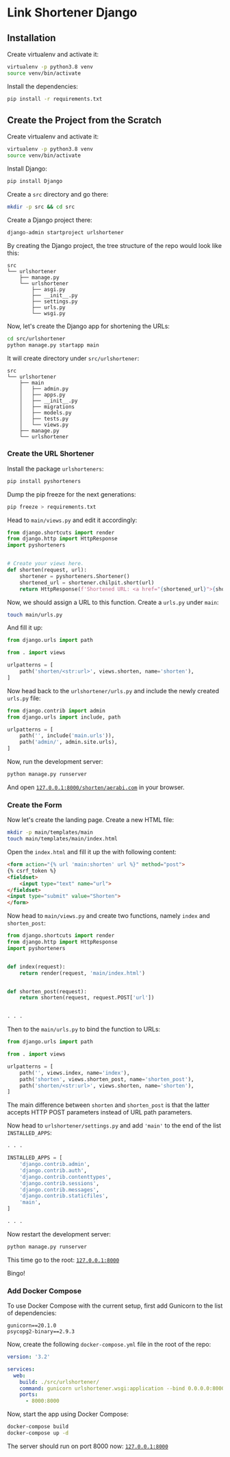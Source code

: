 # Link Shortener Django

## Installation

Create virtualenv and activate it:

```bash
virtualenv -p python3.8 venv
source venv/bin/activate
```

Install the dependencies:

```bash
pip install -r requirements.txt
```

## Create the Project from the Scratch

Create virtualenv and activate it:

```bash
virtualenv -p python3.8 venv
source venv/bin/activate
```

Install Django:

```bash
pip install Django
```

Create a `src` directory and go there:

```bash
mkdir -p src && cd src
```

Create a Django project there:

```bash
django-admin startproject urlshortener
```

By creating the Django project, the tree structure of the repo
would look like this:

```
src
└── urlshortener
    ├── manage.py
    └── urlshortener
        ├── asgi.py
        ├── __init__.py
        ├── settings.py
        ├── urls.py
        └── wsgi.py

```

Now, let's create the Django app for shortening the URLs:

```bash
cd src/urlshortener
python manage.py startapp main
```

It will create directory under `src/urlshortener`:

```
src
└── urlshortener
    ├── main
    │   ├── admin.py
    │   ├── apps.py
    │   ├── __init__.py
    │   ├── migrations
    │   ├── models.py
    │   ├── tests.py
    │   └── views.py
    ├── manage.py
    └── urlshortener
```

### Create the URL Shortener

Install the package `urlshorteners`:

```bash
pip install pyshorteners
```

Dump the pip freeze for the next generations:

```bash
pip freeze > requirements.txt
```

Head to `main/views.py` and edit it accordingly:

```python
from django.shortcuts import render
from django.http import HttpResponse
import pyshorteners


# Create your views here.
def shorten(request, url):
    shortener = pyshorteners.Shortener()
    shortened_url = shortener.chilpit.short(url)
    return HttpResponse(f'Shortened URL: <a href="{shortened_url}">{shortened_url}</a>')

```

Now, we should assign a URL to this function. Create a `urls.py` under `main`:

```bash
touch main/urls.py
```

And fill it up:

```python
from django.urls import path

from . import views

urlpatterns = [
    path('shorten/<str:url>', views.shorten, name='shorten'),
]
```

Now head back to the `urlshortener/urls.py` and include the newly created `urls.py` file:

```python
from django.contrib import admin
from django.urls import include, path

urlpatterns = [
    path('', include('main.urls')),
    path('admin/', admin.site.urls),
]
```

Now, run the development server:

```bash
python manage.py runserver
```

And open [`127.0.0.1:8000/shorten/aerabi.com`](http://127.0.0.1:8000/shorten/aerabi.com)
in your browser.

### Create the Form

Now let's create the landing page. Create a new HTML file:

```bash
mkdir -p main/templates/main
touch main/templates/main/index.html
```

Open the `index.html` and fill it up the with following content:

```html
<form action="{% url 'main:shorten' url %}" method="post">
{% csrf_token %}
<fieldset>
    <input type="text" name="url">
</fieldset>
<input type="submit" value="Shorten">
</form>
```

Now head to `main/views.py` and create two functions, namely `index` and `shorten_post`:

```python
from django.shortcuts import render
from django.http import HttpResponse
import pyshorteners


def index(request):
    return render(request, 'main/index.html')


def shorten_post(request):
    return shorten(request, request.POST['url'])


. . .
```

Then to the `main/urls.py` to bind the function to URLs:

```python
from django.urls import path

from . import views

urlpatterns = [
    path('', views.index, name='index'),
    path('shorten', views.shorten_post, name='shorten_post'),
    path('shorten/<str:url>', views.shorten, name='shorten'),
]
```

The main difference between `shorten` and `shorten_post` is that the latter accepts
HTTP POST parameters instead of URL path parameters.

Now head to `urlshortener/settings.py` and add `'main'` to the end of the list `INSTALLED_APPS`:

```python
. . .

INSTALLED_APPS = [
    'django.contrib.admin',
    'django.contrib.auth',
    'django.contrib.contenttypes',
    'django.contrib.sessions',
    'django.contrib.messages',
    'django.contrib.staticfiles',
    'main',
]

. . .
```

Now restart the development server:

```bash
python manage.py runserver
```

This time go to the root: [`127.0.0.1:8000`](http://127.0.0.1:8000/)

Bingo!

### Add Docker Compose

To use Docker Compose with the current setup, first add Gunicorn to the list of dependencies:

```
gunicorn==20.1.0
psycopg2-binary==2.9.3
```

Now, create the following `docker-compose.yml` file in the root of the repo:

```yml
version: '3.2'

services:
  web:
    build: ./src/urlshortener/
    command: gunicorn urlshortener.wsgi:application --bind 0.0.0.0:8000
    ports:
      - 8000:8000
```

Now, start the app using Docker Compose:

```bash
docker-compose build
docker-compose up -d
```

The server should run on port 8000 now: [`127.0.0.1:8000`](http://127.0.0.1:8000/)